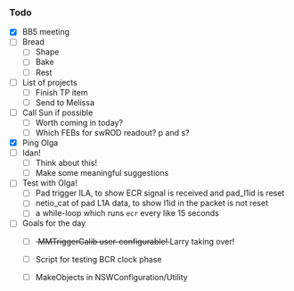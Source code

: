 ### Todo

- [x] BB5 meeting
- [ ] Bread
   - [ ] Shape
   - [ ] Bake
   - [ ] Rest
- [ ] List of projects
   - [ ] Finish TP item
   - [ ] Send to Melissa
- [ ] Call Sun if possible
   - [ ] Worth coming in today?
   - [ ] Which FEBs for swROD readout? p and s?
- [x] Ping Olga
- [ ] Idan!
   - [ ] Think about this!
   - [ ] Make some meaningful suggestions
- [ ] Test with Olga!
   - [ ] Pad trigger ILA, to show ECR signal is received and pad_l1id is reset
   - [ ] netio_cat of pad L1A data, to show l1id in the packet is not reset
   - [ ] a while-loop which runs `ecr` every like 15 seconds
- [ ] Goals for the day
   - [ ] <del> MMTriggerCalib user-configurable! </del> Larry taking over!
   - [ ] Script for testing BCR clock phase
   - [ ] MakeObjects in NSWConfiguration/Utility
   
